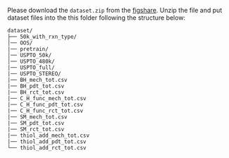 Please download the `dataset.zip` from the [figshare](https://figshare.com/ndownloader/files/52213808?private_link=decc64a868ab64a93099). Unzip the file and put dataset files into the this folder following the structure below:

```
dataset/
├── 50k_with_rxn_type/
│── OOS/
|── pretrain/
│── USPTO_50k/
│── USPTO_480k/
|── USPTO_full/
|── USPTO_STEREO/
|── BH_mech_tot.csv
|── BH_pdt_tot.csv
|── BH_rct_tot.csv
|── C_H_func_mech_tot.csv
|── C_H_func_pdt_tot.csv
|── C_H_func_rct_tot.csv
|── SM_mech_tot.csv
|── SM_pdt_tot.csv
|── SM_rct_tot.csv
|── thiol_add_mech_tot.csv
|── thiol_add_pdt_tot.csv
└── thiol_add_rct_tot.csv
```